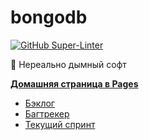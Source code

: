 # bongodb

[![GitHub Super-Linter](https://github.com/iu7og/bongodb/workflows/Lint%20Code%20Base/badge.svg)](https://github.com/marketplace/actions/super-linter)

🌋 Нереально дымный софт

[**Домашняя страница в Pages**](https://github.com/iu7og/bongodb/wiki/bongodb)
* [Бэклог](https://github.com/iu7og/bongodb/projects/2)
* [Багтрекер](https://github.com/iu7og/bongodb/projects/3)
* [Текущий спринт](https://github.com/iu7og/bongodb/projects/1)